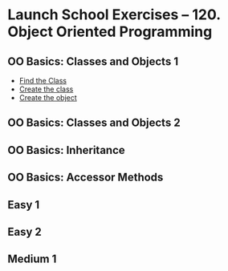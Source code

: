 # Launch School Exercises – 120. Object Oriented Programming

## OO Basics: Classes and Objects 1

* [Find the Class](find_the_class.rb)
* [Create the class](create_the_class.rb)
* [Create the object](create_the_object.rb)

## OO Basics: Classes and Objects 2
## OO Basics: Inheritance
## OO Basics: Accessor Methods
## Easy 1
## Easy 2
## Medium 1

